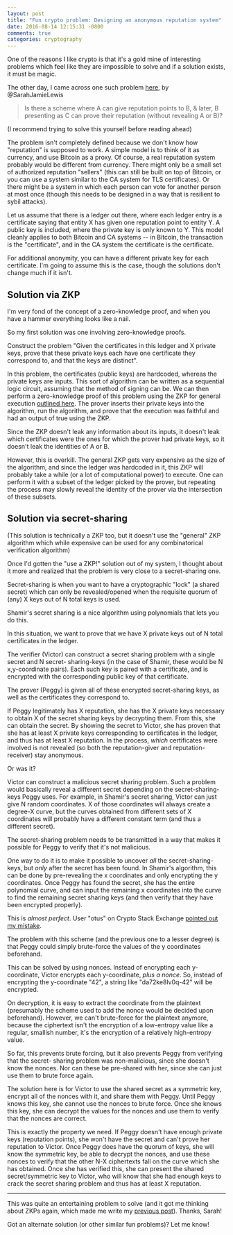 ```yaml
---
layout: post
title: "Fun crypto problem: Designing an anonymous reputation system"
date: 2016-08-14 12:15:31 -0800
comments: true
categories: cryptography
---
```


One of the reasons I like crypto is that it's a gold mine of interesting problems which feel
like they are impossible to solve and if a solution exists, it must be magic.

The other day, I came across one such problem [here][sarah-tweet], by @SarahJamieLewis

> Is there a scheme where A can give reputation points to B, & later, B presenting as C can prove
> their reputation (without revealing A or B)?

(I recommend trying to solve this yourself before reading ahead)

The problem isn't completely defined because we don't know how "reputation" is supposed to work. A
simple model is to think of it as currency, and use Bitcoin as a proxy. Of course, a real reputation
system probably would be different from currency. There might only be a small set of authorized
reputation "sellers" (this can still be built on top of Bitcoin, or you can use a system similar to
the CA system for TLS certificates). Or there might be a system in which each person can vote for
another person at most once (though this needs to be designed in a way that is resilient to sybil
attacks).

Let us assume that there is a ledger out there, where each ledger entry is a certificate saying that
entity X has given one reputation point to entity Y. A public key is included, where the private key
is only known to Y. This model cleanly applies to both Bitcoin and CA systems -- in Bitcoin, the
transaction is the "certificate", and in the CA system the certificate is the certificate.

For additional anonymity, you can have a different private key for each certificate. I'm going to
assume this is the case, though the solutions don't change much if it isn't.

## Solution via ZKP

I'm very fond of the concept of a zero-knowledge proof, and when you have a hammer everything looks
like a nail.

So my first solution was one involving zero-knowledge proofs.

Construct the problem "Given the certificates in this ledger and X private keys, prove that these
private keys each have one certificate they correspond to, and that the keys are distinct".

In this problem, the certificates (public keys) are hardcoded, whereas the private keys are inputs.
This sort of algorithm can be written as a sequential logic circuit, assuming that the method of
signing can be. We can then perform a zero-knowledge proof of this problem using the ZKP for general
execution [outlined here][zkp-general]. The prover inserts their private keys into the algorithm,
run the algorithm, and prove that the execution was faithful and had an output of true using the ZKP.

Since the ZKP doesn't leak any information about its inputs, it doesn't leak which certificates
were the ones for which the prover had private keys, so it doesn't leak the identities of A or B.

However, this is overkill. The general ZKP gets very expensive as the size of the algorithm, and
since the ledger was hardcoded in it, this ZKP will probably take a while (or a lot of computational
power) to execute. One can perform it with a subset of the ledger picked by the prover, but
repeating the process may slowly reveal the identity of the prover via the intersection of these
subsets.

## Solution via secret-sharing

(This solution is technically a ZKP too, but it doesn't use the "general" ZKP algorithm which
while expensive can be used for any combinatorical verification algorithm)

Once I'd gotten the "use a ZKP!" solution out of my system, I thought about it more and realized
that the problem is very close to a secret-sharing one.

Secret-sharing is when you want to have a cryptographic "lock" (a shared secret) which can only be
revealed/opened when the requisite quorum of (any) X keys out of N total keys is used.

Shamir's secret sharing is a nice algorithm using polynomials that lets you do this.

In this situation, we want to prove that we have X private keys out of N total certificates in the
ledger.

The verifier (Victor) can construct a secret sharing problem with a single secret and N secret-
sharing-keys (in the case of Shamir, these would be N x,y-coordinate pairs). Each such key is paired
with a certificate, and is encrypted with the corresponding public key of that certificate.

The prover (Peggy) is given all of these encrypted secret-sharing keys, as well as the certificates
they correspond to.

If Peggy legitimately has X reputation, she has the X private keys necessary to obtain X of the
secret sharing keys by decrypting them. From this, she can obtain the secret. By showing the secret
to Victor, she has proven that she has at least X private keys corresponding to certificates in the
ledger, and thus has at least X reputation. In the process, _which_ certificates were involved is
not revealed (so both the reputation-giver and reputation-receiver) stay anonymous.

Or was it?

Victor can construct a malicious secret sharing problem. Such a problem would basically reveal a
different secret depending on the secret-sharing-keys Peggy uses. For example, in Shamir's secret
sharing, Victor can just give N random coordinates. X of those coordinates will always create a
degree-X curve, but the curves obtained from different sets of X coordinates will probably have a
different constant term (and thus a different secret).

The secret-sharing problem needs to be transmitted in a way that makes it possible for Peggy to
verify that it's not malicious.

One way to do it is to make it possible to uncover _all_ the secret-sharing-keys, but _only_ after
the secret has been found. In Shamir's algorithm, this can be done by pre-revealing the x
coordinates and only encrypting the y coordinates. Once Peggy has found the secret, she has the
entire polynomial curve, and can input the remaining x coordinates into the curve to find the
remaining secret sharing keys (and then verify that they have been encrypted properly).

This is _almost perfect_. User "otus" on Crypto Stack Exchange [pointed out my mistake][cryptose].

The problem with this scheme (and the previous one to a lesser degree) is that Peggy could simply
brute-force the values of the y coordinates beforehand.

This can be solved by using nonces. Instead of encrypting each y-coordinate, Victor encrypts each
y-coordinate, _plus a nonce_. So, instead of encrypting the y-coordinate "42", a string like
"da72ke8lv0q-42" will be encrypted.

On decryption, it is easy to extract the coordinate from the plaintext (presumably the scheme used
to add the nonce would be decided upon beforehand). However, we can't brute-force for the plaintext
anymore, because the ciphertext isn't the encryption of a low-entropy value like a regular, smallish
number, it's the encryption of a relatively high-entropy value.

So far, this prevents brute forcing, but it also prevents Peggy from verifying that the secret-
sharing problem was non-malicious, since she doesn't know the nonces. Nor can these be pre-shared
with her, since she can just use them to brute force again.

The solution here is for Victor to use the shared secret as a symmetric key, encrypt all of the
nonces with it, and share them with Peggy. Until Peggy knows this key, she cannot use the nonces to
brute force. Once she knows this key, she can decrypt the values for the nonces and use them to
verify that the nonces are correct.

This is exactly the property we need. If Peggy doesn't have enough private keys (reputation points),
she won't have the secret and can't prove her reputation to Victor. Once Peggy does have the quorum
of keys, she will know the symmetric key, be able to decrypt the nonces, and use these nonces to
verify that the other N-X ciphertexts fall on the curve which she has obtained. Once she has
verified this, she can present the shared secret/symmetric key to Victor, who will know that she
had enough keys to crack the secret sharing problem and thus has at least X reputation.

----------------

This was quite an entertaining problem to solve (and it got me thinking about ZKPs again, which
made me write my [previous post][post-prev]). Thanks, Sarah!

Got an alternate solution (or other similar fun problems)? Let me know!


 [sarah-tweet]: https://twitter.com/SarahJamieLewis/status/763060674956173314
 [zkp-general]: http://manishearth.github.io/blog/2016/03/05/exploring-zero-knowledge-proofs/
 [cryptose]: http://crypto.stackexchange.com/q/39274/2081
 [post-prev]: http://manishearth.github.io/blog/2016/08/10/interactive-sudoku-zero-knowledge-proof/